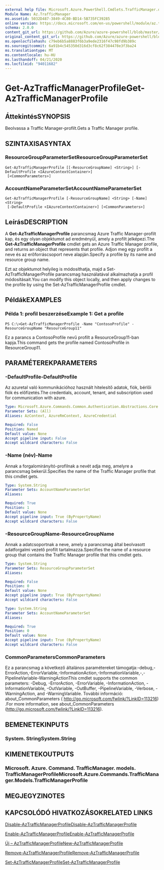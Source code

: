 ```yaml
---
external help file: Microsoft.Azure.PowerShell.Cmdlets.TrafficManager.dll-Help.xml
Module Name: Az.TrafficManager
ms.assetid: 5032D487-3849-4C80-BD14-5B735FC39285
online version: https://docs.microsoft.com/en-us/powershell/module/az.trafficmanager/get-aztrafficmanagerprofile
schema: 2.0.0
content_git_url: https://github.com/Azure/azure-powershell/blob/master/src/TrafficManager/TrafficManager/help/Get-AzTrafficManagerProfile.md
original_content_git_url: https://github.com/Azure/azure-powershell/blob/master/src/TrafficManager/TrafficManager/help/Get-AzTrafficManagerProfile.md
ms.openlocfilehash: c79eb6b5a8883f6b3a9ede2316f47c98fd9b389c
ms.sourcegitcommit: 6a91b4c545350d316d3cf8c62f384478e3f3ba24
ms.translationtype: MT
ms.contentlocale: hu-HU
ms.lasthandoff: 04/21/2020
ms.locfileid: "94011682"
---
```

# <span data-ttu-id="449a5-101">Get-AzTrafficManagerProfile</span><span class="sxs-lookup"><span data-stu-id="449a5-101">Get-AzTrafficManagerProfile</span></span>

## <span data-ttu-id="449a5-102">Áttekintés</span><span class="sxs-lookup"><span data-stu-id="449a5-102">SYNOPSIS</span></span>
<span data-ttu-id="449a5-103">Beolvassa a Traffic Manager-profilt.</span><span class="sxs-lookup"><span data-stu-id="449a5-103">Gets a Traffic Manager profile.</span></span>

## <span data-ttu-id="449a5-104">SZINTAXISA</span><span class="sxs-lookup"><span data-stu-id="449a5-104">SYNTAX</span></span>

### <span data-ttu-id="449a5-105">ResourceGroupParameterSet</span><span class="sxs-lookup"><span data-stu-id="449a5-105">ResourceGroupParameterSet</span></span>
```
Get-AzTrafficManagerProfile [[-ResourceGroupName] <String>] [-DefaultProfile <IAzureContextContainer>]
 [<CommonParameters>]
```

### <span data-ttu-id="449a5-106">AccountNameParameterSet</span><span class="sxs-lookup"><span data-stu-id="449a5-106">AccountNameParameterSet</span></span>
```
Get-AzTrafficManagerProfile [-ResourceGroupName] <String> [-Name] <String>
 [-DefaultProfile <IAzureContextContainer>] [<CommonParameters>]
```

## <span data-ttu-id="449a5-107">Leírás</span><span class="sxs-lookup"><span data-stu-id="449a5-107">DESCRIPTION</span></span>
<span data-ttu-id="449a5-108">A **Get-AzTrafficManagerProfile** parancsmag Azure Traffic Manager-profilt kap, és egy olyan objektumot ad eredményül, amely a profilt jelképezi.</span><span class="sxs-lookup"><span data-stu-id="449a5-108">The **Get-AzTrafficManagerProfile** cmdlet gets an Azure Traffic Manager profile, and returns an object that represents that profile.</span></span>
<span data-ttu-id="449a5-109">Adjon meg egy profilt a neve és az erőforráscsoport neve alapján.</span><span class="sxs-lookup"><span data-stu-id="449a5-109">Specify a profile by its name and resource group name.</span></span>

<span data-ttu-id="449a5-110">Ezt az objektumot helyileg is módosíthatja, majd a Set-AzTrafficManagerProfile parancsmag használatával alkalmazhatja a profil módosításait.</span><span class="sxs-lookup"><span data-stu-id="449a5-110">You can modify this object locally, and then apply changes to the profile by using the Set-AzTrafficManagerProfile cmdlet.</span></span>

## <span data-ttu-id="449a5-111">Példák</span><span class="sxs-lookup"><span data-stu-id="449a5-111">EXAMPLES</span></span>

### <span data-ttu-id="449a5-112">Példa 1: profil beszerzése</span><span class="sxs-lookup"><span data-stu-id="449a5-112">Example 1: Get a profile</span></span>
```
PS C:\>Get-AzTrafficManagerProfile -Name "ContosoProfile" -ResourceGroupName "ResourceGroup11"
```

<span data-ttu-id="449a5-113">Ez a parancs a ContosoProfile nevű profilt a ResourceGroup11-ban kapja.</span><span class="sxs-lookup"><span data-stu-id="449a5-113">This command gets the profile named ContosoProfile in ResourceGroup11.</span></span>

## <span data-ttu-id="449a5-114">PARAMÉTEREK</span><span class="sxs-lookup"><span data-stu-id="449a5-114">PARAMETERS</span></span>

### <span data-ttu-id="449a5-115">-DefaultProfile</span><span class="sxs-lookup"><span data-stu-id="449a5-115">-DefaultProfile</span></span>
<span data-ttu-id="449a5-116">Az azuretal való kommunikációhoz használt hitelesítő adatok, fiók, bérlői fiók és előfizetés.</span><span class="sxs-lookup"><span data-stu-id="449a5-116">The credentials, account, tenant, and subscription used for communication with azure.</span></span>

```yaml
Type: Microsoft.Azure.Commands.Common.Authentication.Abstractions.Core.IAzureContextContainer
Parameter Sets: (All)
Aliases: AzContext, AzureRmContext, AzureCredential

Required: False
Position: Named
Default value: None
Accept pipeline input: False
Accept wildcard characters: False
```

### <span data-ttu-id="449a5-117">-Name (név)</span><span class="sxs-lookup"><span data-stu-id="449a5-117">-Name</span></span>
<span data-ttu-id="449a5-118">Annak a forgalomirányító-profilnak a nevét adja meg, amelyre a parancsmag bekerül.</span><span class="sxs-lookup"><span data-stu-id="449a5-118">Specifies the name of the Traffic Manager profile that this cmdlet gets.</span></span>

```yaml
Type: System.String
Parameter Sets: AccountNameParameterSet
Aliases:

Required: True
Position: 1
Default value: None
Accept pipeline input: True (ByPropertyName)
Accept wildcard characters: False
```

### <span data-ttu-id="449a5-119">-ResourceGroupName</span><span class="sxs-lookup"><span data-stu-id="449a5-119">-ResourceGroupName</span></span>
<span data-ttu-id="449a5-120">Annak a adatcsoportnak a neve, amely a parancsmag által beolvasott adatforgalmi vezető profilt tartalmazza.</span><span class="sxs-lookup"><span data-stu-id="449a5-120">Specifies the name of a resource group that contains the Traffic Manager profile that this cmdlet gets.</span></span>

```yaml
Type: System.String
Parameter Sets: ResourceGroupParameterSet
Aliases:

Required: False
Position: 0
Default value: None
Accept pipeline input: True (ByPropertyName)
Accept wildcard characters: False
```

```yaml
Type: System.String
Parameter Sets: AccountNameParameterSet
Aliases:

Required: True
Position: 0
Default value: None
Accept pipeline input: True (ByPropertyName)
Accept wildcard characters: False
```

### <span data-ttu-id="449a5-121">CommonParameters</span><span class="sxs-lookup"><span data-stu-id="449a5-121">CommonParameters</span></span>
<span data-ttu-id="449a5-122">Ez a parancsmag a következő általános paramétereket támogatja:-debug,-ErrorAction,-ErrorVariable,-InformationAction,-InformationVariable,-,-PipelineVariable-WarningAction</span><span class="sxs-lookup"><span data-stu-id="449a5-122">This cmdlet supports the common parameters: -Debug, -ErrorAction, -ErrorVariable, -InformationAction, -InformationVariable, -OutVariable, -OutBuffer, -PipelineVariable, -Verbose, -WarningAction, and -WarningVariable.</span></span> <span data-ttu-id="449a5-123">További információ: about_CommonParameters ( http://go.microsoft.com/fwlink/?LinkID=113216) .</span><span class="sxs-lookup"><span data-stu-id="449a5-123">For more information, see about_CommonParameters (http://go.microsoft.com/fwlink/?LinkID=113216).</span></span>

## <span data-ttu-id="449a5-124">BEMENETEK</span><span class="sxs-lookup"><span data-stu-id="449a5-124">INPUTS</span></span>

### <span data-ttu-id="449a5-125">System. String</span><span class="sxs-lookup"><span data-stu-id="449a5-125">System.String</span></span>

## <span data-ttu-id="449a5-126">KIMENETEK</span><span class="sxs-lookup"><span data-stu-id="449a5-126">OUTPUTS</span></span>

### <span data-ttu-id="449a5-127">Microsoft. Azure. Command. TrafficManager. models. TrafficManagerProfile</span><span class="sxs-lookup"><span data-stu-id="449a5-127">Microsoft.Azure.Commands.TrafficManager.Models.TrafficManagerProfile</span></span>

## <span data-ttu-id="449a5-128">MEGJEGYZI</span><span class="sxs-lookup"><span data-stu-id="449a5-128">NOTES</span></span>

## <span data-ttu-id="449a5-129">KAPCSOLÓDÓ HIVATKOZÁSOK</span><span class="sxs-lookup"><span data-stu-id="449a5-129">RELATED LINKS</span></span>

[<span data-ttu-id="449a5-130">Disable-AzTrafficManagerProfile</span><span class="sxs-lookup"><span data-stu-id="449a5-130">Disable-AzTrafficManagerProfile</span></span>](./Disable-AzTrafficManagerProfile.md)

[<span data-ttu-id="449a5-131">Enable-AzTrafficManagerProfile</span><span class="sxs-lookup"><span data-stu-id="449a5-131">Enable-AzTrafficManagerProfile</span></span>](./Enable-AzTrafficManagerProfile.md)

[<span data-ttu-id="449a5-132">Új – AzTrafficManagerProfile</span><span class="sxs-lookup"><span data-stu-id="449a5-132">New-AzTrafficManagerProfile</span></span>](./New-AzTrafficManagerProfile.md)

[<span data-ttu-id="449a5-133">Remove-AzTrafficManagerProfile</span><span class="sxs-lookup"><span data-stu-id="449a5-133">Remove-AzTrafficManagerProfile</span></span>](./Remove-AzTrafficManagerProfile.md)

[<span data-ttu-id="449a5-134">Set-AzTrafficManagerProfile</span><span class="sxs-lookup"><span data-stu-id="449a5-134">Set-AzTrafficManagerProfile</span></span>](./Set-AzTrafficManagerProfile.md)


